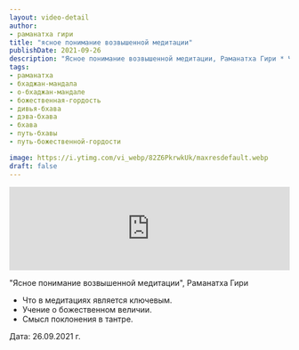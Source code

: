 ```yaml
---
layout: video-detail
author:
- раманатха гири
title: "ясное понимание возвышенной медитации"
publishDate: 2021-09-26
description: "Ясное понимание возвышенной медитации, Раманатха Гири * Что в медитациях является ключевым. * Учение о божественном величии. * Смысл поклонения в тантре.   Дата  26.09.2021 г."
tags: 
- раманатха
- бхаджан-мандала
- о-бхаджан-мандале
- божественная-гордость
- дивья-бхава
- дэва-бхава
- бхава
- путь-бхавы
- путь-божественной-гордости

image: https://i.ytimg.com/vi_webp/82Z6PkrwkUk/maxresdefault.webp
draft: false
---
```


<iframe width="100%" src="https://www.youtube.com/embed/82Z6PkrwkUk" frameborder="0" allowfullscreen=""></iframe> 

 "Ясное понимание возвышенной медитации", Раманатха Гири

* Что в медитациях является ключевым.
* Учение о божественном величии.
* Смысл поклонения в тантре.

  
 Дата: 26.09.2021 г.

  

 
